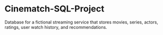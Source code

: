 # Cinematch-SQL-Project
Database for a fictional streaming service that stores movies, series, actors, ratings, user watch history, and recommendations.
